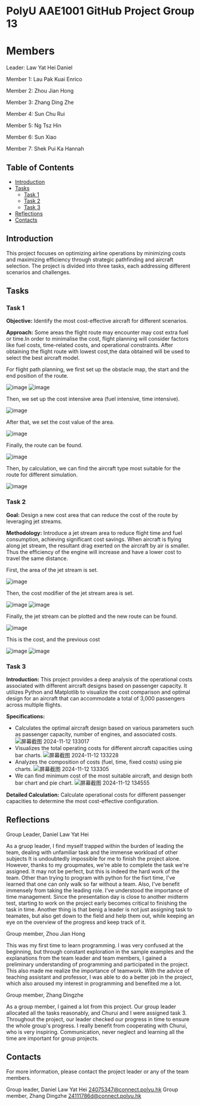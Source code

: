 # PolyU AAE1001 GitHub Project Group 13

# Members 
Leader: Law Yat Hei Daniel

Member 1: Lau Pak Kuai Enrico

Member 2: Zhou Jian Hong

Member 3: Zhang Ding Zhe

Member 4: Sun Chu Rui

Member 5: Ng Tsz Hin

Member 6: Sun Xiao

Member 7: Shek Pui Ka Hannah

## Table of Contents
- [Introduction](#introduction)
- [Tasks](#tasks)
  - [Task 1](#task-1)
  - [Task 2](#task-2)
  - [Task 3](#task-3)
- [Reflections](#reflections)
- [Contacts](#contacts)

## Introduction
This project focuses on optimizing airline operations by minimizing costs and maximizing efficiency through strategic pathfinding and aircraft selection. The project is divided into three tasks, each addressing different scenarios and challenges.

## Tasks

### Task 1
**Objective:** Identify the most cost-effective aircraft for different scenarios.

**Approach:** Some areas the flight route may encounter may cost extra fuel or time.In order to minimalise the cost, flight planning will consider factors like fuel costs, time-related costs, and operational constraints. After obtaining the flight route with lowest cost,the data obtained will be used to select the best aircraft model.

For flight path planning, we first set up the obstacle map, the start and the end position of the route.

![image](https://github.com/user-attachments/assets/8df7fa77-2c05-4a79-a238-4038be83e861)
![image](https://github.com/user-attachments/assets/0dd8d4e5-f3ae-4d12-8d2f-c2972369b83b)

Then, we set up the cost intensive area (fuel intensive, time intensive).

![image](https://github.com/user-attachments/assets/2a4df736-a152-4665-a5c3-696d0bb00a67)

After that, we set the cost value of the area.

![image](https://github.com/user-attachments/assets/e3b2a15e-837a-48a9-b701-fd49a64d4076)

Finally, the route can be found.

![image](https://github.com/user-attachments/assets/8620336f-fcfa-448d-b81c-48411efa0b2f)

Then, by calculation, we can find the aircraft type most suitable for the route for different simulation.

![image](https://github.com/user-attachments/assets/0d8e738d-5888-41d5-8a1a-da74d1f5aeee)



### Task 2
**Goal:** Design a new cost area that can reduce the cost of the route by leveraging jet streams.

**Methodology:** Introduce a jet stream area to reduce flight time and fuel consumption, achieving significant cost savings. When aircraft is flying along jet stream, the resultant drag exerted on the aircraft by air is smaller. Thus the efficiency of the engine will increase and have a lower cost to travel the same distance.

First, the area of the jet stream is set.

![image](https://github.com/user-attachments/assets/e4580f58-c4df-4eb0-ac22-1c28ed455f73)

Then, the cost modifier of the jet stream area is set.

![image](https://github.com/user-attachments/assets/dd46a5f8-3295-44c1-b2ea-12108462a1e1)
![image](https://github.com/user-attachments/assets/5a804a94-d9b1-4841-86a1-67470c94f562)

Finally, the jet stream can be plotted and the new route can be found.

![image](https://github.com/user-attachments/assets/e78cf1ee-0e19-4668-aebf-273ef2970091)

This is the cost, and the previous cost

![image](https://github.com/user-attachments/assets/838244b4-d6da-4b5b-bb4f-9f22c9ac8dd4)
![image](https://github.com/user-attachments/assets/3a7baa41-b4dc-42d5-ae90-a6022ab16e45)



### Task 3
**Introduction:**
This project provides a deep analysis of the operational costs associated with different aircraft designs based on passenger capacity. It utilizes Python and Matplotlib to visualize the cost comparison and optimal design for an aircraft that can accommodate a total of 3,000 passengers across multiple flights.


**Specifications:**
- Calculates the optimal aircraft design based on various parameters such as passenger capacity, number of engines, and associated costs.
![屏幕截图 2024-11-12 133017](https://github.com/user-attachments/assets/f8c2ca1f-afbe-4303-b166-8c17e7155896)
- Visualizes the total operating costs for different aircraft capacities using bar charts.
![屏幕截图 2024-11-12 133228](https://github.com/user-attachments/assets/85452614-de08-4e98-802a-77eca257b2cd)
- Analyzes the composition of costs (fuel, time, fixed costs) using pie charts.
![屏幕截图 2024-11-12 133305](https://github.com/user-attachments/assets/740af5b4-fe36-45f8-a08c-6807b0dd96a7)
- We can find minimum cost of the most suitable aircraft, and design both bar chart and pie chart.
![屏幕截图 2024-11-12 134555](https://github.com/user-attachments/assets/052a08c5-7917-48ef-8269-43952528544c)


**Detailed Calculation:** Calculate operational costs for different passenger capacities to determine the most cost-effective configuration.

## Reflections

Group Leader, Daniel Law Yat Hei

As a gruop leader, I find myself trapped within the burden of leading the team, dealing with unfamiliar task and the immense workload of other subjects
It is undoubtedly impossible for me to finish the project alone. However, thanks to my groupmates, we're able to complete the task we're assigned.
It may not be perfect, but this is indeed the hard work of the team. Other than trying to program with python for the fisrt time, I've learned that one can only walk so far without a team.
Also, I've benefit immensely from taking the leading role. I've understood the importance of time management. Since the presentation day 
is close to another midterm test, starting to work on the project early becomes critical to finishing the task in time.
Another thing is that benig a leader is not just assigning task to teamates, but also get down to the field and help them out,
while keeping an eye on the overview of the progress and keep track of it.

Group member, Zhou Jian Hong

This was my first time to learn programming. I was very confused at the beginning, but through constant exploration in the sample examples and the explanations from the team leader and team members, I gained a preliminary understanding of programming and participated in the project. This also made me realize the importance of teamwork. With the advice of teaching assistant and professor, I was able to do a better job in the project, which also aroused my interest in programming and benefited me a lot.

Group member, Zhang Dingzhe

As a group member, I gained a lot from this project. Our group leader allocated all the tasks reasonably, and Churui and I were assigned task 3. Throughout the project, our leader checked our progress in time to ensure the whole group's progress. I really benefit from cooperating with Churui, who is very inspiring. Communication, never neglect and learning all the time are important for group projects.

## Contacts
For more information, please contact the project leader or any of the team members.

Group leader, Daniel Law Yat Hei 24075347@connect.polyu.hk
Group member, Zhang Dingzhe 24111786d@connect.polyu.hk
